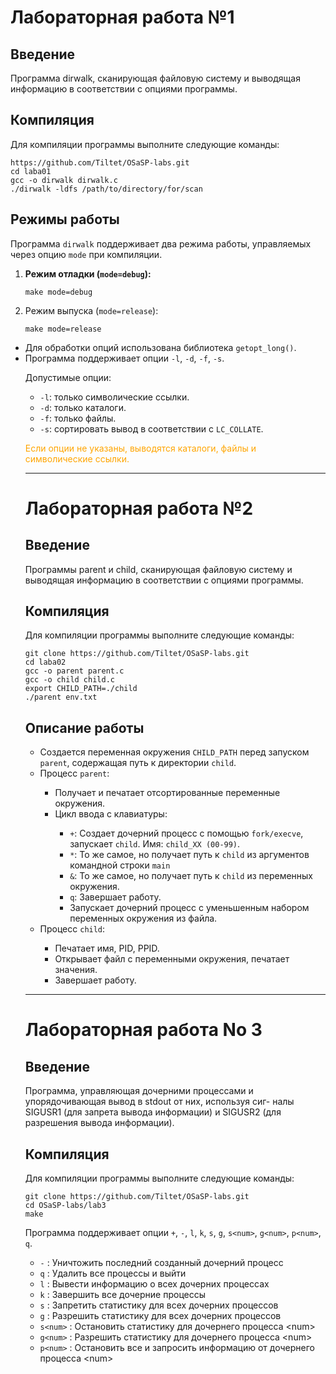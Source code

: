 <h1>Лабораторная работа №1</h1>

<h2>Введение</h2>
<p>Программа dirwalk, сканирующая файловую систему и выводящая
информацию в соответствии с опциями программы.</p>

<h2>Компиляция</h2>
<p>Для компиляции программы выполните следующие команды:</p>
<pre>
<code>https://github.com/Tiltet/OSaSP-labs.git</code>
<code>cd laba01</code>
<code>gcc -o dirwalk dirwalk.c</code>
<code>./dirwalk -ldfs /path/to/directory/for/scan</code>
</pre>

<h2>Режимы работы</h2>

<p>Программа <code>dirwalk</code> поддерживает два режима работы, управляемых через опцию <code>mode</code> при компиляции.</p>
<ol>
    <li><strong>Режим отладки (<code>mode=debug</code>):</strong></li>
    <pre><code>make mode=debug</code></pre>
    <li>Режим выпуска (<code>mode=release</code>):</strong></li>
    <pre><code>make mode=release</code></pre>
</ol>
<ul>
    <li>Для обработки опций использована библиотека <code>getopt_long()</code>.</li>
    <li>Программа поддерживает опции <code>-l</code>, <code>-d</code>, <code>-f</code>, <code>-s</code>.</li>
    <p>Допустимые опции:</p>
<ul>
    <li><code>-l</code>: только символические ссылки.</li>
    <li><code>-d</code>: только каталоги.</li>
    <li><code>-f</code>: только файлы.</li>
    <li><code>-s</code>: сортировать вывод в соответствии с <code>LC_COLLATE</code>.</li>
</ul>
<p style="color:orange">Если опции не указаны, выводятся каталоги, файлы и символические ссылки.</p>

___

<h1>Лабораторная работа №2</h1>

<h2>Введение</h2>
<p>Программы parent и сhild, сканирующая файловую систему и выводящая
информацию в соответствии с опциями программы.</p>

<h2>Компиляция</h2>
<p>Для компиляции программы выполните следующие команды:</p>
<pre>
<code>git clone https://github.com/Tiltet/OSaSP-labs.git</code>
<code>cd laba02</code>
<code>gcc -o parent parent.c</code>
<code>gcc -o child child.c</code>
<code>export CHILD_PATH=./child</code>
<code>./parent env.txt</code>
</pre>

<h2>Описание работы</h2>

<ul>
<li>Создается переменная окружения <code>CHILD_PATH</code> перед запуском <code>parent</code>,
содержащая путь к директории <code>child</code>.</li>
<li>Процесс <code>parent</code>:</li>
    <ul>
        <li>Получает и печатает отсортированные переменные окружения.</li>
        <li>Цикл ввода с клавиатуры:</li>
        <ul>
            <li><code>+</code>: Создает дочерний процесс с помощью <code>fork/execve</code>, запускает <code>child</code>.
                Имя: <code>child_XX (00-99)</code>.</li>
            <li><code>*</code>: То же самое, но получает путь к <code>child</code> из аргументов командной строки <code>main</code></li>
            <li><code>&</code>: То же самое, но получает путь к <code>child</code> из переменных окружения.</li>
            <li><code>q</code>: Завершает работу.</li>
            <li>Запускает дочерний процесс с уменьшенным набором переменных окружения из файла.</li>
        </ul>
    </ul>
<li>Процесс <code>child</code>:</li>
    <ul>
        <li>Печатает имя, PID, PPID.</li>
        <li>Открывает файл с переменными окружения, печатает значения.</li>
        <li>Завершает работу.</li>
    </ul>
</ul>

___

<h1>Лабораторная работа No 3</h1>

<h2>Введение</h2>
<p>Программа, управляющая дочерними процессами и упорядочивающая вывод в stdout от них, используя сиг-
налы SIGUSR1 (для запрета вывода информации) и SIGUSR2 (для разрешения вывода информации).</p>

<h2>Компиляция</h2>
<p>Для компиляции программы выполните следующие команды:</p>
<pre>
<code>git clone https://github.com/Tiltet/OSaSP-labs.git</code>
<code>cd OSaSP-labs/lab3</code>
<code>make</code>
</pre>
    Программа поддерживает опции <code>+</code>, <code>-</code>, <code>l</code>, <code>k</code>,
      <code>s</code>, <code>g</code>, <code>s&lt;num&gt;</code>, <code>g&lt;num&gt;</code>, <code>p&lt;num&gt;</code>, <code>q</code>.</li>
      <ul>
    <li><code>-</code> : Уничтожить последний созданный дочерний процесс</li>
    <li><code>q</code> : Удалить все процессы и выйти</li>
    <li><code>l</code> : Вывести информацию о всех дочерних процессах</li>
    <li><code>k</code> : Завершить все дочерние процессы</li>
    <li><code>s</code> : Запретить статистику для всех дочерних процессов</li>
    <li><code>g</code> : Разрешить статистику для всех дочерних процессов</li>
    <li><code>s&lt;num&gt;</code> : Остановить статистику для дочернего процесса &lt;num&gt;</li>
    <li><code>g&lt;num&gt;</code> : Разрешить статистику для дочернего процесса &lt;num&gt;</li>
    <li><code>p&lt;num&gt;</code> : Остановить все и запросить информацию от дочернего процесса &lt;num&gt;</li>
</ul>




